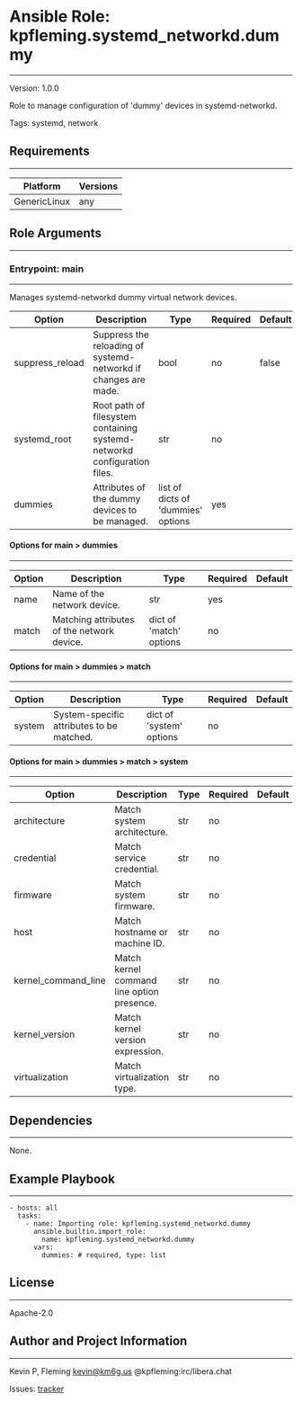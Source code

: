<!-- BEGIN_ANSIBLE_DOCS -->
# Ansible Role: kpfleming.systemd_networkd.dummy
---
Version: 1.0.0

Role to manage configuration of 'dummy' devices in systemd-networkd.

Tags: systemd, network

## Requirements
---
| Platform | Versions |
| -------- | -------- |
| GenericLinux | any |

## Role Arguments
---
### Entrypoint: main
---
Manages systemd-networkd dummy virtual network devices.

|Option|Description|Type|Required|Default|
|---|---|---|---|---|
| suppress_reload | Suppress the reloading of systemd-networkd if changes are made. | bool | no | false |
| systemd_root | Root path of filesystem containing systemd-networkd configuration files. | str | no |  |
| dummies | Attributes of the dummy devices to be managed. | list of dicts of 'dummies' options | yes |  |

#### Options for main > dummies
---
|Option|Description|Type|Required|Default|
|---|---|---|---|---|
| name | Name of the network device. | str | yes |  |
| match | Matching attributes of the network device. | dict of 'match' options | no |  |

#### Options for main > dummies > match
---
|Option|Description|Type|Required|Default|
|---|---|---|---|---|
| system | System-specific attributes to be matched. | dict of 'system' options | no |  |

#### Options for main > dummies > match > system
---
|Option|Description|Type|Required|Default|
|---|---|---|---|---|
| architecture | Match system architecture. | str | no |  |
| credential | Match service credential. | str | no |  |
| firmware | Match system firmware. | str | no |  |
| host | Match hostname or machine ID. | str | no |  |
| kernel_command_line | Match kernel command line option presence. | str | no |  |
| kernel_version | Match kernel version expression. | str | no |  |
| virtualization | Match virtualization type. | str | no |  |


## Dependencies
---
None.

## Example Playbook
---
```
- hosts: all
  tasks:
    - name: Importing role: kpfleming.systemd_networkd.dummy
      ansible.builtin.import_role:
        name: kpfleming.systemd_networkd.dummy
      vars:
        dummies: # required, type: list
```

## License
---
Apache-2.0

## Author and Project Information
---
Kevin P, Fleming <kevin@km6g.us> @kpfleming:irc/libera.chat

Issues: [tracker](https://github.com/kpfleming/ansible-systemd-networkd/issues)
<!-- END_ANSIBLE_DOCS -->
